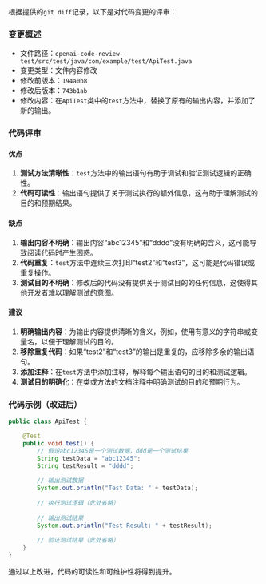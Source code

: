 根据提供的`git diff`记录，以下是对代码变更的评审：

### 变更概述
- 文件路径：`openai-code-review-test/src/test/java/com/example/test/ApiTest.java`
- 变更类型：文件内容修改
- 修改前版本：`194a0b8`
- 修改后版本：`743b1ab`
- 修改内容：在`ApiTest`类中的`test`方法中，替换了原有的输出内容，并添加了新的输出。

### 代码评审

#### 优点
1. **测试方法清晰性**：`test`方法中的输出语句有助于调试和验证测试逻辑的正确性。
2. **代码可读性**：输出语句提供了关于测试执行的额外信息，这有助于理解测试的目的和预期结果。

#### 缺点
1. **输出内容不明确**：输出内容“abc12345”和“dddd”没有明确的含义，这可能导致阅读代码时产生困惑。
2. **代码重复**：`test`方法中连续三次打印“test2”和“test3”，这可能是代码错误或重复操作。
3. **测试目的不明确**：修改后的代码没有提供关于测试目的的任何信息，这使得其他开发者难以理解测试的意图。

#### 建议
1. **明确输出内容**：为输出内容提供清晰的含义，例如，使用有意义的字符串或变量名，以便于理解测试的目的。
2. **移除重复代码**：如果“test2”和“test3”的输出是重复的，应移除多余的输出语句。
3. **添加注释**：在`test`方法中添加注释，解释每个输出语句的目的和测试逻辑。
4. **测试目的明确化**：在类或方法的文档注释中明确测试的目的和预期行为。

### 代码示例（改进后）
```java
public class ApiTest {

    @Test
    public void test() {
        // 假设abc12345是一个测试数据，ddd是一个测试结果
        String testData = "abc12345";
        String testResult = "dddd";
        
        // 输出测试数据
        System.out.println("Test Data: " + testData);
        
        // 执行测试逻辑（此处省略）
        
        // 输出测试结果
        System.out.println("Test Result: " + testResult);
        
        // 验证测试结果（此处省略）
    }
}
```

通过以上改进，代码的可读性和可维护性将得到提升。